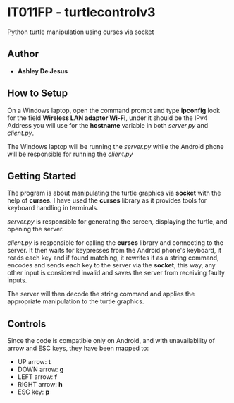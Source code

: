 # IT011FP - turtlecontrolv3

Python turtle manipulation using curses via socket 

## Author
* **Ashley De Jesus**

## How to Setup
On a Windows laptop, open the command prompt and type **ipconfig** look for the field **Wireless LAN adapter Wi-Fi**, under it should be the IPv4 Address you will use for the **hostname** variable in both *server.py* and *client.py*.

The Windows laptop will be running the *server.py* while the Android phone will be responsible for running the *client.py*

## Getting Started
The program is about manipulating the turtle graphics via **socket** with the help of **curses**. I have used the **curses** library as it provides tools for keyboard handling in terminals.

*server.py* is responsible for generating the screen, displaying the turtle, and opening the server.

*client.py* is responsible for calling the **curses** library and connecting to the server. It then waits for keypresses from the Android phone's keyboard, it reads each key and if found matching, it rewrites it as a string command, encodes and sends each key to the server via the **socket**, this way, any other input is considered invalid and saves the server from receiving faulty inputs.

The server will then decode the string command and applies the appropriate manipulation to the turtle graphics.

## Controls
Since the code is compatible only on Android, and with unavailability of arrow and ESC keys, they have been mapped to:
* UP arrow: **t**
* DOWN arrow: **g**
* LEFT arrow: **f**
* RIGHT arrow: **h**
* ESC key: **p**
